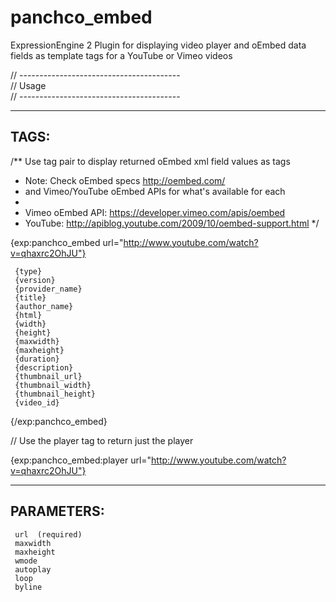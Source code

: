 panchco_embed
=============

ExpressionEngine 2 Plugin for displaying video player and oEmbed data fields as template tags for a YouTube or Vimeo videos


// ----------------------------------------  
// Usage  
// ----------------------------------------  

 
 ------------------
 TAGS:
 ------------------
 
 /** Use tag pair to display returned oEmbed xml field values as tags
  *	Note: Check oEmbed specs http://oembed.com/ 
  *	and Vimeo/YouTube oEmbed APIs for what's available for each
  *
  *	Vimeo oEmbed API: https://developer.vimeo.com/apis/oembed
  *	YouTube: http://apiblog.youtube.com/2009/10/oembed-support.html
  */
 
 {exp:panchco_embed url="http://www.youtube.com/watch?v=qhaxrc2OhJU"}
 
     {type}
     {version}
     {provider_name}
     {title}
     {author_name}
     {html} 
     {width}
     {height}
     {maxwidth}
     {maxheight}
     {duration}
     {description}
     {thumbnail_url}
     {thumbnail_width}
     {thumbnail_height}
     {video_id}

 {/exp:panchco_embed}
 
 // Use the player tag to return just the player 
 
 {exp:panchco_embed:player url="http://www.youtube.com/watch?v=qhaxrc2OhJU"}

 ------------------
 PARAMETERS:
 ------------------
 
     url  (required)
     maxwidth
     maxheight
     wmode
     autoplay
     loop
     byline
				 
